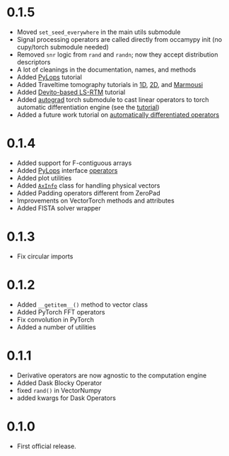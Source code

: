 # 0.1.5
* Moved `set_seed_everywhere` in the main utils submodule
* Signal processing operators are called directly from occamypy init (no cupy/torch submodule needed)
* Removed `snr` logic from `rand` and `randn`;  now they accept distribution descriptors
* A lot of cleanings in the documentation, names, and methods
* Added [PyLops](tutorials/PyLops%20and%20OccamyPy%20together.ipynb) tutorial
* Added Traveltime tomography tutorials in [1D](tutorials/1D%20Travel-time%20tomography%20using%20the%20Eikonal%20equation.ipynb), [2D](tutorials/2D%20Travel-time%20tomography%20using%20the%20Eikonal%20equation.ipynb), and [Marmousi](tutorials/Traveltime%20tomography%20for%20Seismic%20Exploration.ipynb)
* Added [Devito-based LS-RTM](tutorials/2D%20LS-RTM%20with%20devito,%20dask,%20and%20regularizers.ipynb) tutorial
* Added [autograd](occamypy/torch/autograd.py) torch submodule to cast linear operators to torch automatic differentiation engine (see the [tutorial](tutorials/2D%20LS-RTM%20with%20devito%20and%20Automatic%20Differentiation.ipynb))
* Added a future work tutorial on [automatically differentiated operators](tutorials/Automatic%20Differentiation%20for%20nonlinear%20operators.ipynb)

# 0.1.4
* Added support for F-contiguous arrays
* Added [PyLops](https://pylops.readthedocs.io/en/stable/) interface [operators](ea8505947c926e376a6def40b1fccfbadf3940d2)
* Added plot utilities
* Added [`AxInfo`](tutorials/AxInfo%20-%20exploit%20physical%20vectors.ipynb) class for handling physical vectors
* Added Padding operators different from ZeroPad
* Improvements on VectorTorch methods and attributes
* Added FISTA solver wrapper

# 0.1.3
* Fix circular imports

# 0.1.2
* Added `__getitem__()` method to vector class
* Added PyTorch FFT operators
* Fix convolution in PyTorch
* Added a number of utilities

# 0.1.1
* Derivative operators are now agnostic to the computation engine
* Added Dask Blocky Operator
* fixed `rand()` in VectorNumpy
* added kwargs for Dask Operators
 
# 0.1.0
* First official release.

